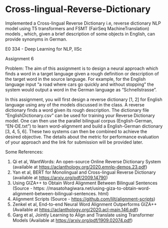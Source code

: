 # Cross-lingual-Reverse-Dictionary

Implemented a Cross-lingual Reverse Dictionary i.e, reverse dictionary NLP model using T5 transformers and FSMT (FairSeq MachineTranslation) models ,
which, given a brief description of some objects in English, can provide synonyms in German.

E0 334 - Deep Learning for NLP, IISc


Assignment 6


Problem: The aim of this assignment is to design a neural approach which finds a word in
a target language given a rough definition or description of the target word in the source language.
For example, for the English language input “a road where cars go quickly and without stopping”
the system would output a word in the German language as “Schnellstrasse”.


In this assignment, you will first design a reverse dictionary [1, 2] for English language
using any of the models discussed in the class. A reverse dictionary finds a word given its rough
description. The dictionary file “EnglishDictionary.csv” can be used for training your Reverse
Dictionary model. One can then use the parallel bilingual corpus (English-German, “EN-DE.txt”)
to learn word-alignment and build a English-German dictionary [3, 4, 5, 6]. These two systems can
then be combined to achieve the desired objective.
The details about the metric for performance evaluation of your approach and the link for
submission will be provided later.

Some References:
1. Qi et al, WantWords: An open-source Online Reverse Dictionary System (available at
https://aclanthology.org/2020.emnlp-demos.23.pdf)
2. Yan et al, BERT for Monolingual and Cross-lingual Reverse Dictionary (available at
https://arxiv.org/pdf/2009.14790)
3. Using GIZA++ to Obtain Word Alignment Between Bilingual Sentences (Source - https:
//masatohagiwara.net/using-giza-to-obtain-word-alignment-between-bilingual-sentences.
html)
4. Alignment Scripts (Source - https://github.com/lilt/alignment-scripts)
5. Zenkel et al, End-to-end Neural Word Alignment Outperforms GIZA++ (Available at
https://aclanthology.org/2020.acl-main.146.pdf)
6. Garg et al, Jointly Learning to Align and Translate using Transformer Models (Available
at https://arxiv.org/pdf/1909.02074.pdf)
